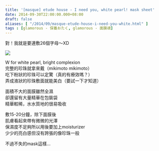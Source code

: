```yaml
---
title: '[masque] etude house - I need you, white pearl! mask sheet'
date: 2014-09-30T22:00:00.000+08:00
draft: false
aliases: [ "/2014/09/masque-etude-house-i-need-you-white.html" ]
tags : [glamorous - 保養おたく, glamorous - 面膜魂]
---
```


對！我就是要連敷26個字母～XD  

[![](https://3.bp.blogspot.com/-ldWiTv7uxOY/XE1E4JtLqGI/AAAAAAAAHAc/2juxtiCVseAsMz5IOI0dW2evfbHwI8NpQCLcBGAs/s640/14906491705_c333e56b84_z.jpg)](https://3.bp.blogspot.com/-ldWiTv7uxOY/XE1E4JtLqGI/AAAAAAAAHAc/2juxtiCVseAsMz5IOI0dW2evfbHwI8NpQCLcBGAs/s1600/14906491705_c333e56b84_z.jpg)

W for white pearl, bright complexion  
完整的珍珠就拿來戴（mikimoto mikimoto）  
吃下粉狀的珍珠可以定驚（真的有療效嗎？）  
弄成液狀的珍珠敷面就能美白（要試一下才知道）  
  
面積不大的面膜雖然全濕  
卻還留有大量精華在包裝袋  
精華較稀，水水質地的很易吸收  
  
敷15-20分鐘，除下面膜後  
肌膚看起來帶有微微的光澤  
保濕度不足夠所以用後要加上moisturizer  
少少的亮白感但沒有誇張的像珍珠一般  
  
不過不失的mask這樣...